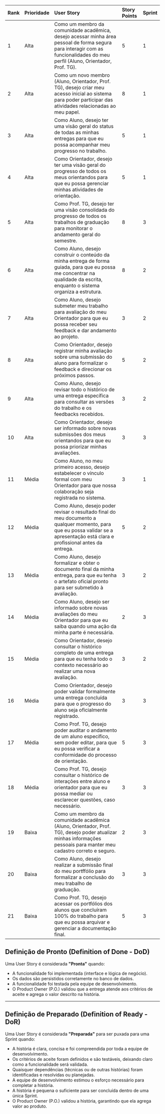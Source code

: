 | Rank | Prioridade | User Story | Story Points | Sprint |
|:---|:---|:---|:---|:---|
| 1 | Alta | Como um membro da comunidade acadêmica, desejo acessar minha área pessoal de forma segura para interagir com as funcionalidades do meu perfil (Aluno, Orientador, Prof. TG). | 5 | 1 |
| 2 | Alta | Como um novo membro (Aluno, Orientador, Prof. TG), desejo criar meu acesso inicial ao sistema para poder participar das atividades relacionadas ao meu papel. | 8 | 1 |
| 3 | Alta | Como Aluno, desejo ter uma visão geral do status de todas as minhas entregas para que eu possa acompanhar meu progresso no trabalho. | 5 | 1 |
| 4 | Alta | Como Orientador, desejo ter uma visão geral do progresso de todos os meus orientandos para que eu possa gerenciar minhas atividades de orientação. | 5 | 1 |
| 5 | Alta | Como Prof. TG, desejo ter uma visão consolidada do progresso de todos os trabalhos de graduação para monitorar o andamento geral do semestre. | 8 | 3 |
| 6 | Alta | Como Aluno, desejo construir o conteúdo da minha entrega de forma guiada, para que eu possa me concentrar na qualidade da escrita, enquanto o sistema organiza a estrutura. | 8 | 2 |
| 7 | Alta | Como Aluno, desejo submeter meu trabalho para avaliação do meu Orientador para que eu possa receber seu feedback e dar andamento ao projeto. | 3 | 2 |
| 8 | Alta | Como Orientador, desejo registrar minha avaliação sobre uma submissão do aluno para formalizar o feedback e direcionar os próximos passos. | 5 | 2 |
| 9 | Alta | Como Aluno, desejo revisar todo o histórico de uma entrega específica para consultar as versões do trabalho e os feedbacks recebidos. | 3 | 2 |
| 10 | Alta | Como Orientador, desejo ser informado sobre novas submissões dos meus orientandos para que eu possa priorizar minhas avaliações. | 3 | 3 |
| 11 | Média | Como Aluno, no meu primeiro acesso, desejo estabelecer o vínculo formal com meu Orientador para que nossa colaboração seja registrada no sistema. | 3 | 1 |
| 12 | Média | Como Aluno, desejo poder revisar o resultado final do meu documento a qualquer momento, para que eu possa validar se a apresentação está clara e profissional antes da entrega. | 5 | 2 |
| 13 | Média | Como Aluno, desejo formalizar e obter o documento final da minha entrega, para que eu tenha o artefato oficial pronto para ser submetido à avaliação. | 3 | 2 |
| 14 | Média | Como Aluno, desejo ser informado sobre novas avaliações do meu Orientador para que eu saiba quando uma ação da minha parte é necessária. | 2 | 3 |
| 15 | Média | Como Orientador, desejo consultar o histórico completo de uma entrega para que eu tenha todo o contexto necessário ao realizar uma nova avaliação. | 3 | 2 |
| 16 | Média | Como Orientador, desejo poder validar formalmente uma entrega concluída para que o progresso do aluno seja oficialmente registrado. | 3 | 3 |
| 17 | Média | Como Prof. TG, desejo poder auditar o andamento de um aluno específico, sem poder editar, para que eu possa verificar a conformidade do processo de orientação. | 5 | 3 |
| 18 | Média | Como Prof. TG, desejo consultar o histórico de interações entre aluno e orientador para que eu possa mediar ou esclarecer questões, caso necessário. | 3 | 3 |
| 19 | Baixa | Como um membro da comunidade acadêmica (Aluno, Orientador, Prof. TG), desejo poder atualizar minhas informações pessoais para manter meu cadastro correto e seguro. | 2 | 3 |
| 20 | Baixa | Como Aluno, desejo realizar a submissão final do meu portffólio para formalizar a conclusão do meu trabalho de graduação. | 3 | 3 |
| 21 | Baixa | Como Prof. TG, desejo acessar os portfólios dos alunos que concluíram 100% do trabalho para que eu possa arquivar e gerenciar a documentação final. | 5 | 3 |

## Definição de Pronto (Definition of Done - DoD)
Uma User Story é considerada **"Pronta"** quando:

* A funcionalidade foi implementada (interface e lógica de negócio).
* Os dados são persistidos corretamente no banco de dados.
* A funcionalidade foi testada pela equipe de desenvolvimento.
* O Product Owner (P.O.) validou que a entrega atende aos critérios de aceite e agrega o valor descrito na história.

---

## Definição de Preparado (Definition of Ready - DoR)
Uma User Story é considerada **"Preparada"** para ser puxada para uma Sprint quando:

* A história é clara, concisa e foi compreendida por toda a equipe de desenvolvimento.
* Os critérios de aceite foram definidos e são testáveis, deixando claro como a funcionalidade será validada.
* Quaisquer dependências (técnicas ou de outras histórias) foram identificadas e resolvidas ou planejadas.
* A equipe de desenvolvimento estimou o esforço necessário para completar a história.
* A história é pequena o suficiente para ser concluída dentro de uma única Sprint.
* O Product Owner (P.O.) validou a história, garantindo que ela agrega valor ao produto.
